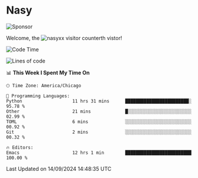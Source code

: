 # Nasy

<!--
<p align="center">
<img height="200" src="https://github-readme-stats.vercel.app/api?username=nasyxx&count_private=true&show_icons=true&theme=dracula&include_all_commits=true"/>
<img height="200" src="https://github-readme-stats.vercel.app/api/top-langs/?username=nasyxx&theme=dracula&hide=html,jupyter+notebook&count_private=true&show_icons=true"/>
</p>

  
----------------
-->

![Sponsor](https://img.shields.io/static/v1.svg?label=Sponsor&message=%E2%9D%A4&logo=GitHub&style=flat&color=pink)
 
Welcome, the ![nasyxx visitor counter](https://count.getloli.com/get/@nasyxx?theme=rule34)th vistor!
 
<!--START_SECTION:waka-->
![Code Time](http://img.shields.io/badge/Code%20Time-4%2C633%20hrs%2055%20mins-blue)

![Lines of code](https://img.shields.io/badge/From%20Hello%20World%20I%27ve%20Written-6.4%20million%20lines%20of%20code-blue)

📊 **This Week I Spent My Time On** 

```text
🕑︎ Time Zone: America/Chicago

💬 Programming Languages: 
Python                   11 hrs 31 mins      ████████████████████████░   95.78 % 
Other                    21 mins             █░░░░░░░░░░░░░░░░░░░░░░░░   02.99 % 
TOML                     6 mins              ░░░░░░░░░░░░░░░░░░░░░░░░░   00.92 % 
Git                      2 mins              ░░░░░░░░░░░░░░░░░░░░░░░░░   00.32 % 

🔥 Editors: 
Emacs                    12 hrs 1 min        █████████████████████████   100.00 % 
```


 Last Updated on 14/09/2024 14:48:35 UTC
<!--END_SECTION:waka-->

<!-- ![visitors](https://visitor-badge.laobi.icu/badge?page_id=nasyxx.nasyxx) -->
